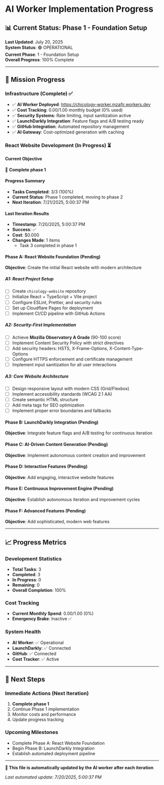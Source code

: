 # AI Worker Implementation Progress

## 📊 Current Status: Phase 1 - Foundation Setup

**Last Updated**: July 20, 2025  
**System Status**: 🟢 OPERATIONAL  
**Current Phase**: 1 - Foundation Setup  
**Overall Progress**: 100% Complete  

---

## 🎯 Mission Progress

### Infrastructure (Complete) ✅
- ✅ **AI Worker Deployed**: https://chicology-worker.mzafir.workers.dev
- ✅ **Cost Tracking**: $0.00/$1.00 monthly budget (0% used)
- ✅ **Security Systems**: Rate limiting, input sanitization active
- ✅ **LaunchDarkly Integration**: Feature flags and A/B testing ready
- ✅ **GitHub Integration**: Automated repository management
- ✅ **AI Gateway**: Cost-optimized generation with caching

### React Website Development (In Progress) ⏳

#### Current Objective
🎯 **Complete phase 1**

#### Progress Summary
- **Tasks Completed**: 3/3 (100%)
- **Current Status**: Phase 1 completed, moving to phase 2
- **Next Iteration**: 7/21/2025, 5:00:37 PM


#### Last Iteration Results
- **Timestamp**: 7/20/2025, 5:00:37 PM
- **Success**: ✅
- **Cost**: $0.000
- **Changes Made**: 1 items
  - Task 3 completed in phase 1


#### Phase A: React Website Foundation (Pending)
**Objective**: Create the initial React website with modern architecture

##### A1: React Project Setup
- [ ] Create `chicology-website` repository
- [ ] Initialize React + TypeScript + Vite project  
- [ ] Configure ESLint, Prettier, and security rules
- [ ] Set up Cloudflare Pages for deployment
- [ ] Implement CI/CD pipeline with GitHub Actions

##### A2: Security-First Implementation
- [ ] Achieve **Mozilla Observatory A Grade** (90-100 score)
- [ ] Implement Content Security Policy with strict directives
- [ ] Add security headers: HSTS, X-Frame-Options, X-Content-Type-Options
- [ ] Configure HTTPS enforcement and certificate management
- [ ] Implement input sanitization for all user interactions

##### A3: Core Website Architecture
- [ ] Design responsive layout with modern CSS (Grid/Flexbox)
- [ ] Implement accessibility standards (WCAG 2.1 AA)
- [ ] Create semantic HTML structure
- [ ] Add meta tags for SEO optimization
- [ ] Implement proper error boundaries and fallbacks

#### Phase B: LaunchDarkly Integration (Pending)
**Objective**: Integrate feature flags and A/B testing for continuous iteration

#### Phase C: AI-Driven Content Generation (Pending)
**Objective**: Implement autonomous content creation and improvement

#### Phase D: Interactive Features (Pending)
**Objective**: Add engaging, interactive website features

#### Phase E: Continuous Improvement Engine (Pending)
**Objective**: Establish autonomous iteration and improvement cycles

#### Phase F: Advanced Features (Pending)
**Objective**: Add sophisticated, modern web features

---

## 📈 Progress Metrics

### Development Statistics
- **Total Tasks**: 3
- **Completed**: 3
- **In Progress**: 0
- **Remaining**: 0
- **Overall Completion**: 100%

### Cost Tracking
- **Current Monthly Spend**: $0.00/$1.00 (0%)
- **Emergency Brake**: Inactive ✅

### System Health
- **AI Worker**: ✅ Operational
- **LaunchDarkly**: ✅ Connected
- **GitHub**: ✅ Connected  
- **Cost Tracker**: ✅ Active

---

## 🔄 Next Steps

### Immediate Actions (Next Iteration)
1. **Complete phase 1**
2. Continue Phase 1 implementation
3. Monitor costs and performance
4. Update progress tracking

### Upcoming Milestones
- Complete Phase A: React Website Foundation
- Begin Phase B: LaunchDarkly Integration
- Establish automated deployment pipeline

---

**🤖 This file is automatically updated by the AI worker after each iteration**

*Last automated update: 7/20/2025, 5:00:37 PM*
